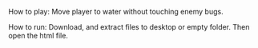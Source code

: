 How to play:
Move player to water without touching enemy bugs.

How to run:
Download, and extract files to desktop or empty folder. Then open the html file.

